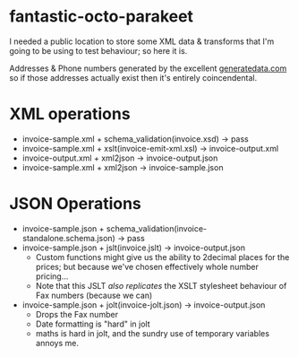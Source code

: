 # fantastic-octo-parakeet

I needed a public location to store some XML data & transforms that I'm going to be using to test behaviour; so here it is.

Addresses & Phone numbers generated by the excellent [generatedata.com](https://generatedata.com) so if those addresses actually exist then it's entirely coincendental.

# XML operations

- invoice-sample.xml + schema_validation(invoice.xsd) -> pass
- invoice-sample.xml + xslt(invoice-emit-xml.xsl) -> invoice-output.xml
- invoice-output.xml + xml2json -> invoice-output.json
- invoice-sample.xml + xml2json -> invoice-sample.json

# JSON Operations

- invoice-sample.json + schema_validation(invoice-standalone.schema.json) -> pass
- invoice-sample.json + jslt(invoice.jslt) -> invoice-output.json
  - Custom functions might give us the ability to 2decimal places for the prices; but because we've chosen effectively whole number pricing...
  - Note that this JSLT _also replicates_ the XSLT stylesheet behaviour of Fax numbers (because we can)
- invoice-sample.json + jolt(invoice-jolt.json) -> invoice-output.json
  - Drops the Fax number
  - Date formatting is "hard" in jolt
  - maths is hard in jolt, and the sundry use of temporary variables annoys me.


